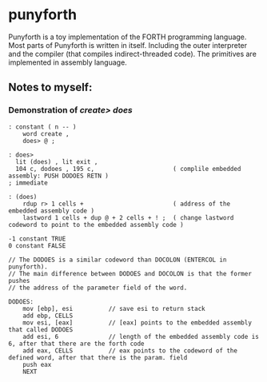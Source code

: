 # punyforth

Punyforth is a toy implementation of the FORTH programming language. Most parts of Punyforth is written in itself. Including the outer interpreter and the compiler (that compiles indirect-threaded code). The primitives are implemented in assembly language.

## Notes to myself:

### Demonstration of *create> does*

```forth
: constant ( n -- ) 
    word create , 
    does> @ ;
    
: does>
  lit (does) , lit exit ,
  104 c, dodoes , 195 c,                      ( complile embedded assembly: PUSH DODOES RETN )
; immediate

: (does)
    rdup r> 1 cells +                         ( address of the embedded assembly code )
    lastword 1 cells + dup @ + 2 cells + ! ;  ( change lastword codeword to point to the embedded assembly code )

-1 constant TRUE 
0 constant FALSE

```

```assembly
// The DODOES is a similar codeword than DOCOLON (ENTERCOL in punyforth). 
// The main difference between DODOES and DOCOLON is that the former pushes 
// the address of the parameter field of the word.

DODOES:
    mov [ebp], esi          // save esi to return stack
    add ebp, CELLS
    mov esi, [eax]          // [eax] points to the embedded assembly that called DODOES
    add esi, 6              // length of the embedded assembly code is 6, after that there are the forth code
    add eax, CELLS          // eax points to the codeword of the defined word, after that there is the param. field
    push eax
    NEXT

```





